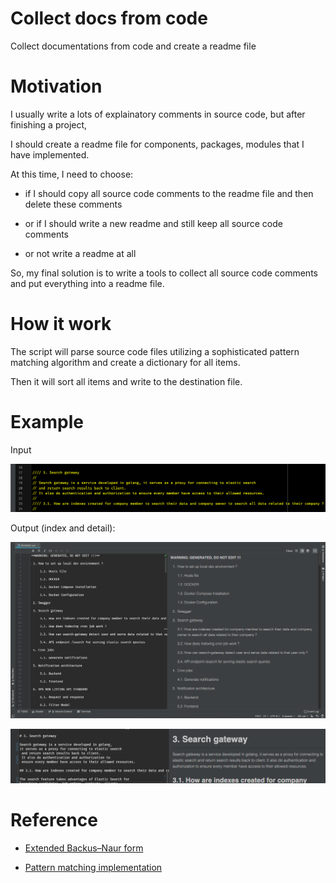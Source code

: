 Collect docs from code
======================

Collect documentations from code and create a readme file

Motivation
==========

I usually write a lots of explainatory comments in source code, but after finishing a project, 

I should create a readme file for components, packages, modules that I have implemented. 

At this time, I need to choose:

- if I should copy all source code comments to the readme file and then delete these comments

- or if I should write a new readme and still keep all source code comments

- or not write a readme at all

So, my final solution is to write a tools to collect all source code comments and put everything into a readme file.

How it work
===========

The script will parse source code files utilizing a sophisticated pattern matching algorithm 
and create a dictionary for all items.

Then it will sort all items and write to the destination file. 

Example
=======

Input 

![alt text](input.png)

Output (index and detail):

![alt text](output-list.png)

![alt text](output-detail.png)

Reference
=========

- [Extended Backus–Naur form](https://en.wikipedia.org/wiki/Extended_Backus%E2%80%93Naur_form)

- [Pattern matching implementation](https://github.com/phannam1412/go-pattern-matching)
